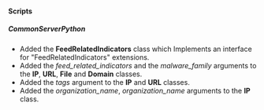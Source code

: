 
#### Scripts
##### CommonServerPython
- Added the **FeedRelatedIndicators** class which Implements an interface for "FeedRelatedIndicators" extensions.
- Added the *feed_related_indicators* and the *malware_family* arguments to the **IP**, **URL**, **File** and **Domain** classes.
- Added the *tags* argument to the **IP** and **URL** classes.
- Added the *organization_name*, *organization_name* arguments to the **IP** class.
